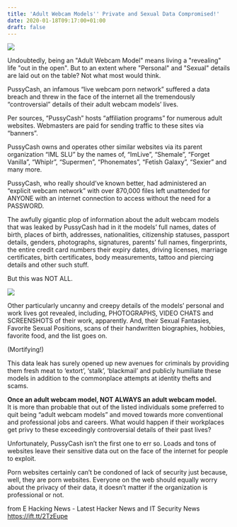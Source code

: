 ```yaml
---
title: 'Adult Webcam Models'' Private and Sexual Data Compromised!'
date: 2020-01-18T09:17:00+01:00
draft: false
---
```


[![](https://1.bp.blogspot.com/-bFKCKUXstJo/XiKiNxmD_pI/AAAAAAAAJpM/ICTB9wwM_bc7Xuaks-qCEwJJEqwsZXEBQCLcBGAsYHQ/s640/11.jpg)](https://1.bp.blogspot.com/-bFKCKUXstJo/XiKiNxmD_pI/AAAAAAAAJpM/ICTB9wwM_bc7Xuaks-qCEwJJEqwsZXEBQCLcBGAsYHQ/s1600/11.jpg)

  
Undoubtedly, being an "Adult Webcam Model" means living a "revealing" life "out in the open". But to an extent where "Personal" and "Sexual" details are laid out on the table? Not what most would think.  
  
PussyCash, an infamous “live webcam porn network” suffered a data breach and threw in the face of the internet all the tremendously “controversial” details of their adult webcam models’ lives.  
  
Per sources, “PussyCash” hosts “affiliation programs” for numerous adult websites. Webmasters are paid for sending traffic to these sites via “banners”.  
  
PussyCash owns and operates other similar websites via its parent organization “IML SLU” by the names of, “ImLive”, “Shemale”, “Forget Vanilla”, “Whiplr”, “Supermen”, “Phonemates”, “Fetish Galaxy”, “Sexier” and many more.  
  
PussyCash, who really should’ve known better, had administered an “explicit webcam network” with over 870,000 files left unattended for ANYONE with an internet connection to access without the need for a PASSWORD.  
  
The awfully gigantic plop of information about the adult webcam models that was leaked by PussyCash had in it the models’ full names, dates of birth, places of birth, addresses, nationalities, citizenship statuses, passport details, genders, photographs, signatures, parents’ full names, fingerprints, the entire credit card numbers their expiry dates, driving licenses, marriage certificates, birth certificates, body measurements, tattoo and piercing details and other such stuff.  
  
But this was NOT ALL.  

[![](https://1.bp.blogspot.com/-B2ENyI9jxoQ/XiKiZY671DI/AAAAAAAAJpQ/C_qtmAL-TIMm8UxtzoI2_nLltgTGdA5nQCLcBGAsYHQ/s640/12.jpg)](https://1.bp.blogspot.com/-B2ENyI9jxoQ/XiKiZY671DI/AAAAAAAAJpQ/C_qtmAL-TIMm8UxtzoI2_nLltgTGdA5nQCLcBGAsYHQ/s1600/12.jpg)

  
Other particularly uncanny and creepy details of the models’ personal and work lives got revealed, including, PHOTOGRAPHS, VIDEO CHATS and SCREENSHOTS of their work, apparently. And, their Sexual Fantasies, Favorite Sexual Positions, scans of their handwritten biographies, hobbies, favorite food, and the list goes on.  
  
(Mortifying!)  
  
This data leak has surely opened up new avenues for criminals by providing them fresh meat to ‘extort’, ‘stalk’, ‘blackmail’ and publicly humiliate these models in addition to the commonplace attempts at identity thefts and scams.  
  
**Once an adult webcam model, NOT ALWAYS an adult webcam model.**  
It is more than probable that out of the listed individuals some preferred to quit being “adult webcam models” and moved towards more conventional and professional jobs and careers. What would happen if their workplaces get privy to these exceedingly controversial details of their past lives?  
  
Unfortunately, PussyCash isn’t the first one to err so. Loads and tons of websites leave their sensitive data out on the face of the internet for people to exploit.  
  
Porn websites certainly can’t be condoned of lack of security just because, well, they are porn websites. Everyone on the web should equally worry about the privacy of their data, it doesn’t matter if the organization is professional or not.  
  

  
  
from E Hacking News - Latest Hacker News and IT Security News https://ift.tt/2TzEupe